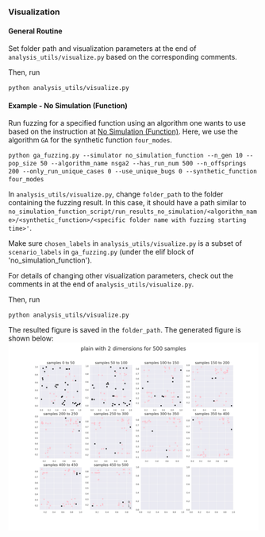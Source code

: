 ### Visualization
#### General Routine
Set folder path and visualization parameters at the end of `analysis_utils/visualize.py` based on the corresponding comments.

Then, run
```
python analysis_utils/visualize.py
```

#### Example - No Simulation (Function)
Run fuzzing for a specified function using an algorithm one wants to use based on the instruction at [No Simulation (Function)](https://github.com/AIasd/ADFuzz/blob/main/doc/stack4_no_simulation_function.md). Here, we use the algorithm `GA` for the synthetic function `four_modes`.
```
python ga_fuzzing.py --simulator no_simulation_function --n_gen 10 --pop_size 50 --algorithm_name nsga2 --has_run_num 500 --n_offsprings 200 --only_run_unique_cases 0 --use_unique_bugs 0 --synthetic_function four_modes
```

In `analysis_utils/visualize.py`, change `folder_path` to the folder containing the fuzzing result. In this case, it should have a path similar to `no_simulation_function_script/run_results_no_simulation/<algorithm_name>/<synthetic_function>/<specific folder name with fuzzing starting time>'`.

Make sure `chosen_labels` in `analysis_utils/visualize.py` is a subset of `scenario_labels` in `ga_fuzzing.py` (under the elif block of 'no_simulation_function').

For details of changing other visualization parameters, check out the comments in at the end of `analysis_utils/visualize.py`.

Then, run
```
python analysis_utils/visualize.py
```

The resulted figure is saved in the `folder_path`. The generated figure is shown below:
![plain_2_500_ga](figures/plain_2_500_ga.jpg)
